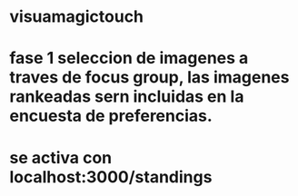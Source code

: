# visuamagictouch
# fase 1 seleccion de imagenes a traves de focus group, las imagenes rankeadas sern incluidas en la encuesta de preferencias.
# se activa con localhost:3000/standings
